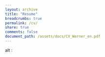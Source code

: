```yaml
---
layout: archive
title: "Resume"
breadcrumbs: true
permalink: /cv/
share: true
comments: false
document_path: /assets/docs/CV_Werner_en.pdf 
---
```


<object data="{{ page.document_path }}#page=1&zoom=300" type="application/pdf" width="100%" height="600px">
alt : <a href="{{ page.document_path }}"></a>
</object>